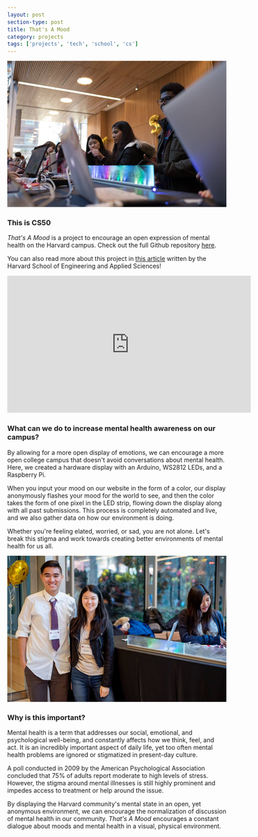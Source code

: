 ```yaml
---
layout: post
section-type: post
title: That's A Mood
category: projects
tags: ['projects', 'tech', 'school', 'cs']
---
```


![That's A Mood](/assets/blog_photos/pic02.jpg)

### This is CS50

*That's A Mood* is a project to encourage an open expression of mental health on the Harvard campus. Check out the full Github repository [here](https://github.com/annawang7/cs50-final-proj).

You can also read more about this project in [this article](https://www.seas.harvard.edu/news/2018/12/if-they-can-dream-it-they-can-code-it) written by the Harvard School of Engineering and Applied Sciences!

<iframe width="560" height="315" src="https://www.youtube.com/embed/_VsNFTUYZqU" frameborder="0" allow="accelerometer; autoplay; encrypted-media; gyroscope; picture-in-picture" allowfullscreen></iframe>

<br />

### What can we do to increase mental health awareness on our campus?

By allowing for a more open display of emotions, we can encourage a more open college campus that doesn't avoid conversations about mental health. Here, we created a hardware display with an Arduino, WS2812 LEDs, and a Raspberry Pi.

When you input your mood on our website in the form of a color, our display anonymously flashes your mood for the world to see, and then the color takes the form of one pixel in the LED strip, flowing down the display along with all past submissions. This process is completely automated and live, and we also gather data on how our environment is doing.

Whether you're feeling elated, worried, or sad, you are not alone. Let's break this stigma and work towards creating better environments of mental health for us all.

![That's A Mood](/assets/blog_photos/pic00.jpg)

### Why is this important?

Mental health is a term that addresses our social, emotional, and psychological well-being, and constantly affects how we think, feel, and act. It is an incredibly important aspect of daily life, yet too often mental health problems are ignored or stigmatized in present-day culture.

A poll conducted in 2009 by the American Psychological Association concluded that 75% of adults report moderate to high levels of stress. However, the stigma around mental illnesses is still highly prominent and impedes access to treatment or help around the issue.

By displaying the Harvard community's mental state in an open, yet anonymous environment, we can encourage the normalization of discussion of mental health in our community. *That's A Mood* encourages a constant dialogue about moods and mental health in a visual, physical environment.